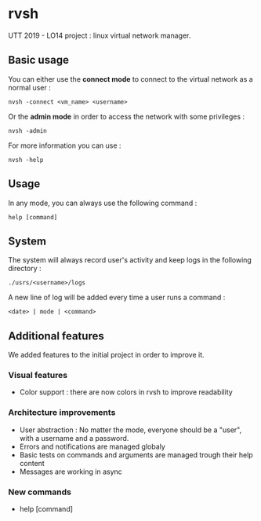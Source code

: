 # rvsh

UTT 2019 - LO14 project : linux virtual network manager.

## Basic usage

You can either use the **connect mode** to connect to the virtual network as a normal user :

```shell
nvsh -connect <vm_name> <username>
```
Or the **admin mode** in order to access the network with some privileges :

```shell
nvsh -admin
```

For more information you can use :

```shell
nvsh -help
```

## Usage

In any mode, you can always use the following command :

```shell
help [command]
```

## System

The system will always record user's activity and keep logs in the following directory :

```shell
./usrs/<username>/logs
```

A new line of log will be added every time a user runs a command :

```shell
<date> | mode | <command>
```

## Additional features

We added features to the initial project in order to improve it.

### Visual features
* Color support : there are now colors in rvsh to improve readability

### Architecture improvements
* User abstraction : No matter the mode, everyone should be a "user", with a username and a password.
* Errors and notifications are managed globaly
* Basic tests on commands and arguments are managed trough their help content
* Messages are working in async

### New commands
* help [command]
